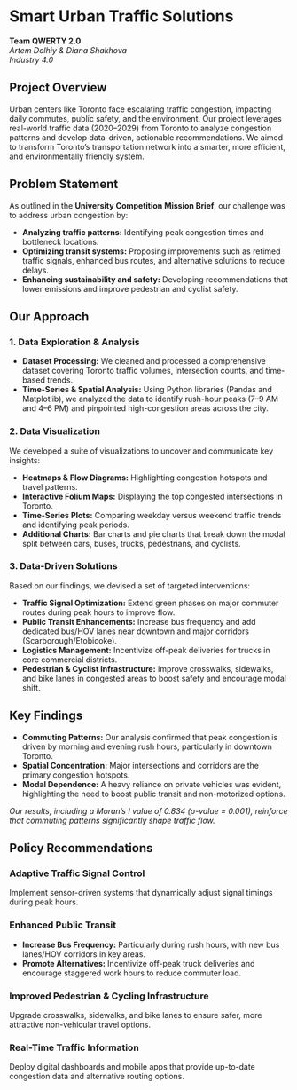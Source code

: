 # Smart Urban Traffic Solutions

**Team QWERTY 2.0**  
*Artem Dolhiy & Diana Shakhova*  
*Industry 4.0*

## Project Overview

Urban centers like Toronto face escalating traffic congestion, impacting daily commutes, public safety, and the environment. Our project leverages real-world traffic data (2020–2029) from Toronto to analyze congestion patterns and develop data-driven, actionable recommendations. We aimed to transform Toronto’s transportation network into a smarter, more efficient, and environmentally friendly system.

## Problem Statement

As outlined in the **University Competition Mission Brief**, our challenge was to address urban congestion by:  
- **Analyzing traffic patterns:** Identifying peak congestion times and bottleneck locations.  
- **Optimizing transit systems:** Proposing improvements such as retimed traffic signals, enhanced bus routes, and alternative solutions to reduce delays.  
- **Enhancing sustainability and safety:** Developing recommendations that lower emissions and improve pedestrian and cyclist safety.  

## Our Approach

### 1. Data Exploration & Analysis
- **Dataset Processing:** We cleaned and processed a comprehensive dataset covering Toronto traffic volumes, intersection counts, and time-based trends.  
- **Time-Series & Spatial Analysis:** Using Python libraries (Pandas and Matplotlib), we analyzed the data to identify rush-hour peaks (7–9 AM and 4–6 PM) and pinpointed high-congestion areas across the city.  

### 2. Data Visualization
We developed a suite of visualizations to uncover and communicate key insights:  
- **Heatmaps & Flow Diagrams:** Highlighting congestion hotspots and travel patterns.  
- **Interactive Folium Maps:** Displaying the top congested intersections in Toronto.  
- **Time-Series Plots:** Comparing weekday versus weekend traffic trends and identifying peak periods.  
- **Additional Charts:** Bar charts and pie charts that break down the modal split between cars, buses, trucks, pedestrians, and cyclists.  

### 3. Data-Driven Solutions
Based on our findings, we devised a set of targeted interventions:  
- **Traffic Signal Optimization:** Extend green phases on major commuter routes during peak hours to improve flow.  
- **Public Transit Enhancements:** Increase bus frequency and add dedicated bus/HOV lanes near downtown and major corridors (Scarborough/Etobicoke).  
- **Logistics Management:** Incentivize off-peak deliveries for trucks in core commercial districts.  
- **Pedestrian & Cyclist Infrastructure:** Improve crosswalks, sidewalks, and bike lanes in congested areas to boost safety and encourage modal shift.  

## Key Findings

- **Commuting Patterns:** Our analysis confirmed that peak congestion is driven by morning and evening rush hours, particularly in downtown Toronto.  
- **Spatial Concentration:** Major intersections and corridors are the primary congestion hotspots.  
- **Modal Dependence:** A heavy reliance on private vehicles was evident, highlighting the need to boost public transit and non-motorized options.  

*Our results, including a Moran’s I value of 0.834 (p-value = 0.001), reinforce that commuting patterns significantly shape traffic flow.*    

## Policy Recommendations

### Adaptive Traffic Signal Control  
Implement sensor-driven systems that dynamically adjust signal timings during peak hours.  

### Enhanced Public Transit  
- **Increase Bus Frequency:** Particularly during rush hours, with new bus lanes/HOV corridors in key areas.  
- **Promote Alternatives:** Incentivize off-peak truck deliveries and encourage staggered work hours to reduce commuter load.  

### Improved Pedestrian & Cycling Infrastructure  
Upgrade crosswalks, sidewalks, and bike lanes to ensure safer, more attractive non-vehicular travel options.  

### Real-Time Traffic Information  
Deploy digital dashboards and mobile apps that provide up-to-date congestion data and alternative routing options.  
